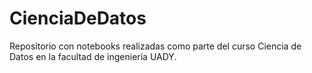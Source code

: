 # CienciaDeDatos
Repositorio con notebooks realizadas como parte del curso Ciencia de Datos en la facultad de ingeniería UADY.
